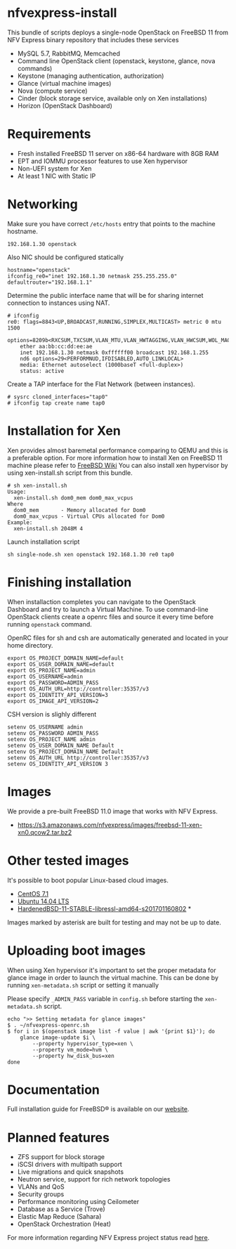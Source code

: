 # nfvexpress-install
This bundle of scripts deploys a single-node OpenStack on FreeBSD 11 from NFV Express binary repository that includes these services

- MySQL 5.7, RabbitMQ, Memcached
- Command line OpenStack client (openstack, keystone, glance, nova commands)
- Keystone (managing authentication, authorization)
- Glance (virtual machine images)
- Nova (compute service)
- Cinder (block storage service, available only on Xen installations)
- Horizon (OpenStack Dashboard)

# Requirements
- Fresh installed FreeBSD 11 server on x86-64 hardware with 8GB RAM
- EPT and IOMMU processor features to use Xen hypervisor
- Non-UEFI system for Xen
- At least 1 NIC with Static IP

# Networking
Make sure you have correct ``/etc/hosts`` entry that points to the machine hostname.

```
192.168.1.30 openstack
```

Also NIC should be configured statically

```
hostname="openstack"
ifconfig_re0="inet 192.168.1.30 netmask 255.255.255.0"
defaultrouter="192.168.1.1"
```

Determine the public interface name that will be for sharing internet connection to instances using NAT.

```
# ifconfig
re0: flags=8843<UP,BROADCAST,RUNNING,SIMPLEX,MULTICAST> metric 0 mtu 1500
	options=8209b<RXCSUM,TXCSUM,VLAN_MTU,VLAN_HWTAGGING,VLAN_HWCSUM,WOL_MAGIC,LINKSTATE>
	ether aa:bb:cc:dd:ee:ae
	inet 192.168.1.30 netmask 0xffffff00 broadcast 192.168.1.255 
	nd6 options=29<PERFORMNUD,IFDISABLED,AUTO_LINKLOCAL>
	media: Ethernet autoselect (1000baseT <full-duplex>)
	status: active
```

Create a TAP interface for the Flat Network (between instances). 

```
# sysrc cloned_interfaces="tap0"
# ifconfig tap create name tap0
```

# Installation for Xen
Xen provides almost baremetal performance comparing to QEMU and this is a preferable option.
For more information how to install Xen on FreeBSD 11 machine please refer to [FreeBSD Wiki](https://wiki.freebsd.org/Xen)
You can also install xen hypervisor by using xen-install.sh script from this bundle.

```
# sh xen-install.sh 
Usage:
  xen-install.sh dom0_mem dom0_max_vcpus
Where
  dom0_mem       - Memory allocated for Dom0
  dom0_max_vcpus - Virtual CPUs allocated for Dom0
Example:
  xen-install.sh 2048M 4
```

Launch installation script

```
sh single-node.sh xen openstack 192.168.1.30 re0 tap0
```

# Finishing installation
When installaction completes you can navigate to the OpenStack Dashboard and try to launch a Virtual Machine.
To use command-line OpenStack clients create a openrc files and source it every time before running ``openstack`` command.

OpenRC files for sh and csh are automatically generated and located in your home directory.

```
export OS_PROJECT_DOMAIN_NAME=default
export OS_USER_DOMAIN_NAME=default
export OS_PROJECT_NAME=admin
export OS_USERNAME=admin
export OS_PASSWORD=ADMIN_PASS
export OS_AUTH_URL=http://controller:35357/v3
export OS_IDENTITY_API_VERSION=3
export OS_IMAGE_API_VERSION=2
```

CSH version is slighly different

```
setenv OS_USERNAME admin
setenv OS_PASSWORD ADMIN_PASS
setenv OS_PROJECT_NAME admin
setenv OS_USER_DOMAIN_NAME Default
setenv OS_PROJECT_DOMAIN_NAME Default
setenv OS_AUTH_URL http://controller:35357/v3
setenv OS_IDENTITY_API_VERSION 3
```

# Images
We provide a pre-built FreeBSD 11.0 image that works with NFV Express.

- https://s3.amazonaws.com/nfvexpress/images/freebsd-11-xen-xn0.qcow2.tar.bz2

# Other tested images
It's possible to boot popular Linux-based cloud images.

- [CentOS 7.1](http://cloud.centos.org/centos/7/images/CentOS-7-x86_64-GenericCloud-1503.qcow2)
- [Ubuntu 14.04 LTS](https://cloud-images.ubuntu.com/trusty/current/)
- [HardenedBSD-11-STABLE-libressl-amd64-s201701160802](https://s3.amazonaws.com/nfvexpress/images/hardened.qcow2.tar.bz2) *

Images marked by asterisk are built for testing and may not be up to date.


# Uploading boot images
When using Xen hypervisor it's important to set the proper metadata for glance image in order to launch the virtual machine. This can be done by running ``xen-metadata.sh`` script or setting it manually

Please specify ``_ADMIN_PASS`` variable in ``config.sh`` before starting the ``xen-metadata.sh`` script.

```
echo ">> Setting metadata for glance images"
$ . ~/nfvexpress-openrc.sh
$ for i in $(openstack image list -f value | awk '{print $1}'); do
    glance image-update $i \
        --property hypervisor_type=xen \
        --property vm_mode=hvm \
        --property hw_disk_bus=xen
done
```

# Documentation
Full installation guide for FreeBSD® is available on our [website](http://docs.nfvexpress.com/install-guide/).

# Planned features

- ZFS support for block storage
- iSCSI drivers with multipath support
- Live migrations and quick snapshots
- Neutron service, support for rich network topologies
- VLANs and QoS
- Security groups
- Performance monitoring using Ceilometer
- Database as a Service (Trove)
- Elastic Map Reduce (Sahara)
- OpenStack Orchestration (Heat)

For more information regarding NFV Express project status read [here](https://github.com/nfvexpress/nfvexpress/blob/master/README.md).



